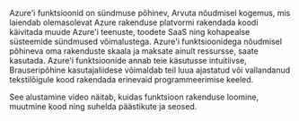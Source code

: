 Azure'i funktsioonid on sündmuse põhinev, Arvuta nõudmisel kogemus, mis laiendab olemasolevat Azure rakenduse platvormi rakendada koodi käivitada muude Azure'i teenuste, toodete SaaS ning kohapealse süsteemide sündmused võimalustega. Azure'i funktsioonidega nõudmisel põhineva oma rakenduste skaala ja maksate ainult ressursse, saate kasutada. Azure'i funktsioonide annab teie käsutusse intuitiivse, Brauseripõhine kasutajaliidese võimaldab teil luua ajastatud või vallandanud tekstilõigule kood rakendada erinevaid programmeerimise keeled. 

See alustamine video näitab, kuidas funktsioon rakenduse loomine, muutmine kood ning suhelda päästikute ja seosed.